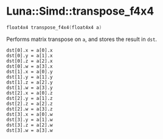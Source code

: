 # Luna::Simd::transpose_f4x4

```c++
float4x4 transpose_f4x4(float4x4 a)
```

Performs matrix transpose on `a`, and stores the result in `dst`. 


```
dst[0].x = a[0].x
dst[0].y = a[1].x
dst[0].z = a[2].x
dst[0].w = a[3].x
dst[1].x = a[0].y
dst[1].y = a[1].y
dst[1].z = a[2].y
dst[1].w = a[3].y
dst[2].x = a[0].z
dst[2].y = a[1].z
dst[2].z = a[2].z
dst[2].w = a[3].z
dst[3].x = a[0].w
dst[3].y = a[1].w
dst[3].z = a[2].w
dst[3].w = a[3].w
```


